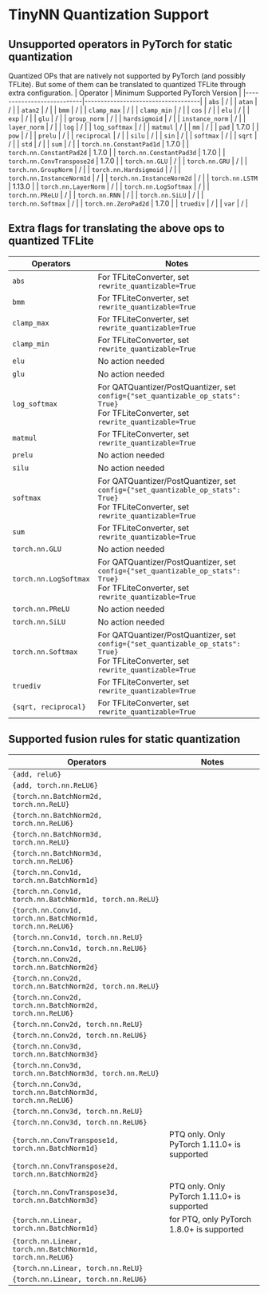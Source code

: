 <!-- Generated by scripts/gen_quantized_docs.py. DO NOT EDIT!!! -->
# TinyNN Quantization Support
## Unsupported operators in PyTorch for static quantization
Quantized OPs that are natively not supported by PyTorch (and possibly TFLite). But some of them can be translated to quantized TFLite through extra configuration.
| Operator                  | Minimum Supported PyTorch Version  |
|---------------------------|------------------------------------|
| `abs` | / |
| `atan` | / |
| `atan2` | / |
| `bmm` | / |
| `clamp_max` | / |
| `clamp_min` | / |
| `cos` | / |
| `elu` | / |
| `exp` | / |
| `glu` | / |
| `group_norm` | / |
| `hardsigmoid` | / |
| `instance_norm` | / |
| `layer_norm` | / |
| `log` | / |
| `log_softmax` | / |
| `matmul` | / |
| `mm` | / |
| `pad` | 1.7.0 |
| `pow` | / |
| `prelu` | / |
| `reciprocal` | / |
| `silu` | / |
| `sin` | / |
| `softmax` | / |
| `sqrt` | / |
| `std` | / |
| `sum` | / |
| `torch.nn.ConstantPad1d` | 1.7.0 |
| `torch.nn.ConstantPad2d` | 1.7.0 |
| `torch.nn.ConstantPad3d` | 1.7.0 |
| `torch.nn.ConvTranspose2d` | 1.7.0 |
| `torch.nn.GLU` | / |
| `torch.nn.GRU` | / |
| `torch.nn.GroupNorm` | / |
| `torch.nn.Hardsigmoid` | / |
| `torch.nn.InstanceNorm1d` | / |
| `torch.nn.InstanceNorm2d` | / |
| `torch.nn.LSTM` | 1.13.0 |
| `torch.nn.LayerNorm` | / |
| `torch.nn.LogSoftmax` | / |
| `torch.nn.PReLU` | / |
| `torch.nn.RNN` | / |
| `torch.nn.SiLU` | / |
| `torch.nn.Softmax` | / |
| `torch.nn.ZeroPad2d` | 1.7.0 |
| `truediv` | / |
| `var` | / |
## Extra flags for translating the above ops to quantized TFLite
| Operators                  | Notes  |
|----------------------------|--------|
| `abs` | For TFLiteConverter, set `rewrite_quantizable=True` |
| `bmm` | For TFLiteConverter, set `rewrite_quantizable=True` |
| `clamp_max` | For TFLiteConverter, set `rewrite_quantizable=True` |
| `clamp_min` | For TFLiteConverter, set `rewrite_quantizable=True` |
| `elu` | No action needed |
| `glu` | No action needed |
| `log_softmax` | For QATQuantizer/PostQuantizer, set `config={"set_quantizable_op_stats": True}`<br>For TFLiteConverter, set `rewrite_quantizable=True` |
| `matmul` | For TFLiteConverter, set `rewrite_quantizable=True` |
| `prelu` | No action needed |
| `silu` | No action needed |
| `softmax` | For QATQuantizer/PostQuantizer, set `config={"set_quantizable_op_stats": True}`<br>For TFLiteConverter, set `rewrite_quantizable=True` |
| `sum` | For TFLiteConverter, set `rewrite_quantizable=True` |
| `torch.nn.GLU` | No action needed |
| `torch.nn.LogSoftmax` | For QATQuantizer/PostQuantizer, set `config={"set_quantizable_op_stats": True}`<br>For TFLiteConverter, set `rewrite_quantizable=True` |
| `torch.nn.PReLU` | No action needed |
| `torch.nn.SiLU` | No action needed |
| `torch.nn.Softmax` | For QATQuantizer/PostQuantizer, set `config={"set_quantizable_op_stats": True}`<br>For TFLiteConverter, set `rewrite_quantizable=True` |
| `truediv` | For TFLiteConverter, set `rewrite_quantizable=True` |
| `{sqrt, reciprocal}` | For TFLiteConverter, set `rewrite_quantizable=True` |
## Supported fusion rules for static quantization
| Operators                  | Notes  |
|----------------------------|--------|
| `{add, relu6}` |  |
| `{add, torch.nn.ReLU6}` |  |
| `{torch.nn.BatchNorm2d, torch.nn.ReLU}` |  |
| `{torch.nn.BatchNorm2d, torch.nn.ReLU6}` |  |
| `{torch.nn.BatchNorm3d, torch.nn.ReLU}` |  |
| `{torch.nn.BatchNorm3d, torch.nn.ReLU6}` |  |
| `{torch.nn.Conv1d, torch.nn.BatchNorm1d}` |  |
| `{torch.nn.Conv1d, torch.nn.BatchNorm1d, torch.nn.ReLU}` |  |
| `{torch.nn.Conv1d, torch.nn.BatchNorm1d, torch.nn.ReLU6}` |  |
| `{torch.nn.Conv1d, torch.nn.ReLU}` |  |
| `{torch.nn.Conv1d, torch.nn.ReLU6}` |  |
| `{torch.nn.Conv2d, torch.nn.BatchNorm2d}` |  |
| `{torch.nn.Conv2d, torch.nn.BatchNorm2d, torch.nn.ReLU}` |  |
| `{torch.nn.Conv2d, torch.nn.BatchNorm2d, torch.nn.ReLU6}` |  |
| `{torch.nn.Conv2d, torch.nn.ReLU}` |  |
| `{torch.nn.Conv2d, torch.nn.ReLU6}` |  |
| `{torch.nn.Conv3d, torch.nn.BatchNorm3d}` |  |
| `{torch.nn.Conv3d, torch.nn.BatchNorm3d, torch.nn.ReLU}` |  |
| `{torch.nn.Conv3d, torch.nn.BatchNorm3d, torch.nn.ReLU6}` |  |
| `{torch.nn.Conv3d, torch.nn.ReLU}` |  |
| `{torch.nn.Conv3d, torch.nn.ReLU6}` |  |
| `{torch.nn.ConvTranspose1d, torch.nn.BatchNorm1d}` | PTQ only. Only PyTorch 1.11.0+ is supported |
| `{torch.nn.ConvTranspose2d, torch.nn.BatchNorm2d}` |  |
| `{torch.nn.ConvTranspose3d, torch.nn.BatchNorm3d}` | PTQ only. Only PyTorch 1.11.0+ is supported |
| `{torch.nn.Linear, torch.nn.BatchNorm1d}` | for PTQ, only PyTorch 1.8.0+ is supported |
| `{torch.nn.Linear, torch.nn.BatchNorm1d, torch.nn.ReLU6}` |  |
| `{torch.nn.Linear, torch.nn.ReLU}` |  |
| `{torch.nn.Linear, torch.nn.ReLU6}` |  |
